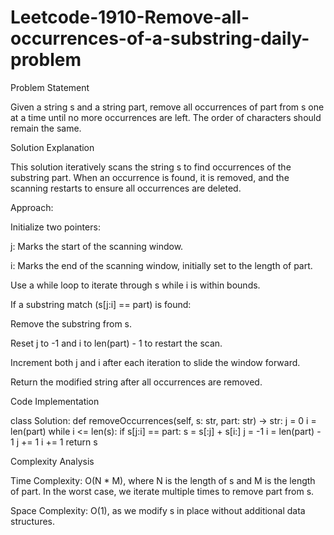# Leetcode-1910-Remove-all-occurrences-of-a-substring-daily-problem

Problem Statement

Given a string s and a string part, remove all occurrences of part from s one at a time until no more occurrences are left. The order of characters should remain the same.

Solution Explanation

This solution iteratively scans the string s to find occurrences of the substring part. When an occurrence is found, it is removed, and the scanning restarts to ensure all occurrences are deleted.

Approach:

Initialize two pointers:

j: Marks the start of the scanning window.

i: Marks the end of the scanning window, initially set to the length of part.

Use a while loop to iterate through s while i is within bounds.

If a substring match (s[j:i] == part) is found:

Remove the substring from s.

Reset j to -1 and i to len(part) - 1 to restart the scan.

Increment both j and i after each iteration to slide the window forward.

Return the modified string after all occurrences are removed.

Code Implementation

class Solution:
    def removeOccurrences(self, s: str, part: str) -> str:
        j = 0
        i = len(part)
        while i <= len(s):
            if s[j:i] == part:
                s = s[:j] + s[i:]
                j = -1
                i = len(part) - 1
            j += 1
            i += 1
        return s

Complexity Analysis

Time Complexity: O(N * M), where N is the length of s and M is the length of part. In the worst case, we iterate multiple times to remove part from s.

Space Complexity: O(1), as we modify s in place without additional data structures.
